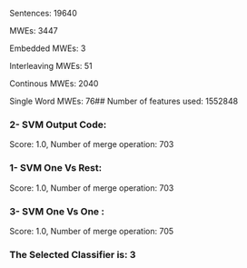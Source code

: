 Sentences: 19640

MWEs: 3447

Embedded MWEs: 3

Interleaving MWEs: 51

Continous MWEs: 2040

Single Word MWEs: 76## Number of features used: 1552848

### 2- SVM Output Code: 
Score: 1.0, Number of merge operation: 703
### 1- SVM One Vs Rest: 
Score: 1.0, Number of merge operation: 703
### 3- SVM One Vs One : 
Score: 1.0, Number of merge operation: 705
### The Selected Classifier is: 3
